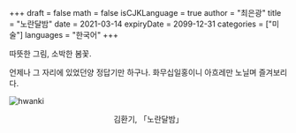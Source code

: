 +++
draft = false
math = false
isCJKLanguage = true
author = "최은광"
title = "노란달밤"
date = 2021-03-14
expiryDate = 2099-12-31
categories = ["미술"]
languages = "한국어"
+++

따뜻한 그림, 소박한 봄꽃. 

언제나 그 자리에 있었던양 정답기만 하구나. 
화무십일홍이니 아흐레만 노닐며 즐겨보리다.

![hwanki](../../images/insta-210314.jpg)
<center>김환기, 「노란달밤」</center>